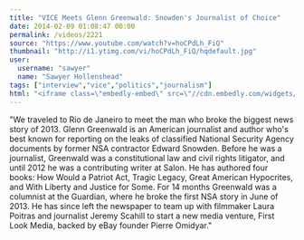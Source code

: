 ```yaml
---
title: "VICE Meets Glenn Greenwald: Snowden's Journalist of Choice"
date: 2014-02-09 01:08:47 00:00
permalink: /videos/2221
source: "https://www.youtube.com/watch?v=hoCPdLh_FiQ"
thumbnail: "http://i1.ytimg.com/vi/hoCPdLh_FiQ/hqdefault.jpg"
user:
  username: "sawyer"
  name: "Sawyer Hollenshead"
tags: ["interview","vice","politics","journalism"]
html: "<iframe class=\"embedly-embed\" src=\"//cdn.embedly.com/widgets/media.html?src=http%3A%2F%2Fwww.youtube.com%2Fembed%2FhoCPdLh_FiQ%3Fwmode%3Dtransparent%26feature%3Doembed&url=http%3A%2F%2Fwww.youtube.com%2Fwatch%3Fv%3DhoCPdLh_FiQ&image=http%3A%2F%2Fi1.ytimg.com%2Fvi%2FhoCPdLh_FiQ%2Fhqdefault.jpg&key=daaebf4d9cdd46779200162d0ca86e20&type=text%2Fhtml&schema=youtube\" width=\"854\" height=\"480\" scrolling=\"no\" frameborder=\"0\" allowfullscreen></iframe>"
---
```


"We traveled to Rio de Janeiro to meet the man who broke the biggest news story of 2013. Glenn Greenwald is an American journalist and author who's best known for reporting on the leaks of classified National Security Agency documents by former NSA contractor Edward Snowden. Before he was a journalist, Greenwald was a constitutional law and civil rights litigator, and until 2012 he was a contributing writer at Salon. He has authored four books: How Would a Patriot Act, Tragic Legacy, Great American Hypocrites, and With Liberty and Justice for Some. For 14 months Greenwald was a columnist at the Guardian, where he broke the first NSA story in June of 2013. He has since left the newspaper to team up with filmmaker Laura Poitras and journalist Jeremy Scahill to start a new media venture, First Look Media, backed by eBay founder Pierre Omidyar."